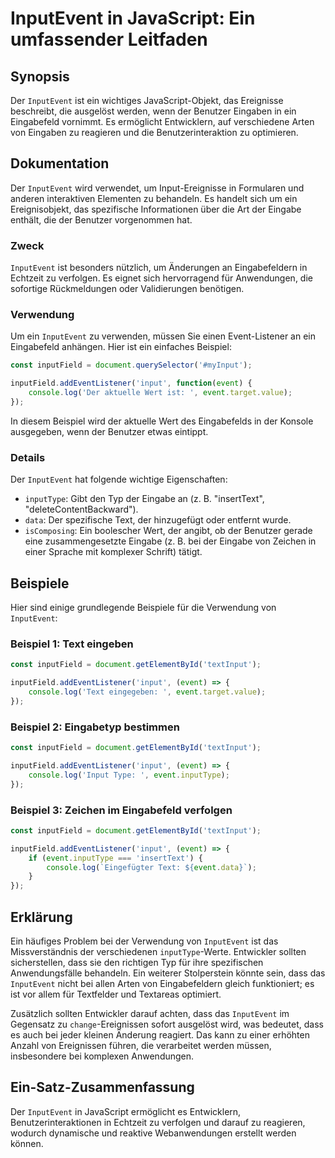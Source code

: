<!--
Meta Description: # InputEvent in JavaScript: Ein umfassender Leitfaden ## Synopsis Der `InputEvent` ist ein wichtiges JavaScript-Objekt, das Ereignisse beschreibt, die...
Meta Keywords: der, inputevent, ein, event, inputfield
-->

# InputEvent in JavaScript: Ein umfassender Leitfaden

## Synopsis
Der `InputEvent` ist ein wichtiges JavaScript-Objekt, das Ereignisse beschreibt, die ausgelöst werden, wenn der Benutzer Eingaben in ein Eingabefeld vornimmt. Es ermöglicht Entwicklern, auf verschiedene Arten von Eingaben zu reagieren und die Benutzerinteraktion zu optimieren.

## Dokumentation
Der `InputEvent` wird verwendet, um Input-Ereignisse in Formularen und anderen interaktiven Elementen zu behandeln. Es handelt sich um ein Ereignisobjekt, das spezifische Informationen über die Art der Eingabe enthält, die der Benutzer vorgenommen hat. 

### Zweck
`InputEvent` ist besonders nützlich, um Änderungen an Eingabefeldern in Echtzeit zu verfolgen. Es eignet sich hervorragend für Anwendungen, die sofortige Rückmeldungen oder Validierungen benötigen.

### Verwendung
Um ein `InputEvent` zu verwenden, müssen Sie einen Event-Listener an ein Eingabefeld anhängen. Hier ist ein einfaches Beispiel:

```javascript
const inputField = document.querySelector('#myInput');

inputField.addEventListener('input', function(event) {
    console.log('Der aktuelle Wert ist: ', event.target.value);
});
```

In diesem Beispiel wird der aktuelle Wert des Eingabefelds in der Konsole ausgegeben, wenn der Benutzer etwas eintippt.

### Details
Der `InputEvent` hat folgende wichtige Eigenschaften:
- `inputType`: Gibt den Typ der Eingabe an (z. B. "insertText", "deleteContentBackward").
- `data`: Der spezifische Text, der hinzugefügt oder entfernt wurde.
- `isComposing`: Ein boolescher Wert, der angibt, ob der Benutzer gerade eine zusammengesetzte Eingabe (z. B. bei der Eingabe von Zeichen in einer Sprache mit komplexer Schrift) tätigt.

## Beispiele
Hier sind einige grundlegende Beispiele für die Verwendung von `InputEvent`:

### Beispiel 1: Text eingeben
```javascript
const inputField = document.getElementById('textInput');

inputField.addEventListener('input', (event) => {
    console.log('Text eingegeben: ', event.target.value);
});
```

### Beispiel 2: Eingabetyp bestimmen
```javascript
const inputField = document.getElementById('textInput');

inputField.addEventListener('input', (event) => {
    console.log('Input Type: ', event.inputType);
});
```

### Beispiel 3: Zeichen im Eingabefeld verfolgen
```javascript
const inputField = document.getElementById('textInput');

inputField.addEventListener('input', (event) => {
    if (event.inputType === 'insertText') {
        console.log(`Eingefügter Text: ${event.data}`);
    }
});
```

## Erklärung
Ein häufiges Problem bei der Verwendung von `InputEvent` ist das Missverständnis der verschiedenen `inputType`-Werte. Entwickler sollten sicherstellen, dass sie den richtigen Typ für ihre spezifischen Anwendungsfälle behandeln. Ein weiterer Stolperstein könnte sein, dass das `InputEvent` nicht bei allen Arten von Eingabefeldern gleich funktioniert; es ist vor allem für Textfelder und Textareas optimiert.

Zusätzlich sollten Entwickler darauf achten, dass das `InputEvent` im Gegensatz zu `change`-Ereignissen sofort ausgelöst wird, was bedeutet, dass es auch bei jeder kleinen Änderung reagiert. Das kann zu einer erhöhten Anzahl von Ereignissen führen, die verarbeitet werden müssen, insbesondere bei komplexen Anwendungen.

## Ein-Satz-Zusammenfassung
Der `InputEvent` in JavaScript ermöglicht es Entwicklern, Benutzerinteraktionen in Echtzeit zu verfolgen und darauf zu reagieren, wodurch dynamische und reaktive Webanwendungen erstellt werden können.